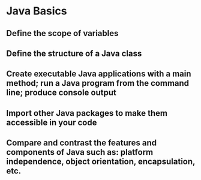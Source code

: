 # Java Basics

## Define the scope of variables

## Define the structure of a Java class

## Create executable Java applications with a main method; run a Java program from the command line; produce console output

## Import other Java packages to make them accessible in your code

## Compare and contrast the features and components of Java such as: platform independence, object orientation, encapsulation, etc.
